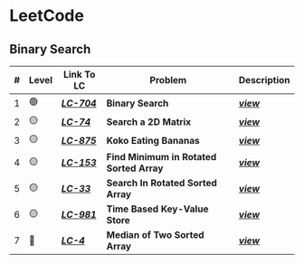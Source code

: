 # LeetCode

## Binary Search
| # | Level | Link To LC | Problem | Description |
|---|--|-------------|------------------------------------------------------------------------|---------------------------|
| 1 | 🟢 | ***<a href="https://leetcode.com/problems/binary-search/" target="_blank">LC-704</a>*** | <b>Binary Search</b> | ***[view](https://github.com/itzrn/LeetCode/blob/main/src/L704_BinarySearch.java)***
| 2 | 🟡 | ***<a href="https://leetcode.com/problems/search-a-2d-matrix/" target="_blank">LC-74</a>*** | <b>Search a 2D Matrix</b> | ***[view](https://github.com/itzrn/LeetCode/blob/main/src/L74_SearchA2DMatrix.java)***
| 3 | 🟡 | ***<a href="https://leetcode.com/problems/koko-eating-bananas/" target="_blank">LC-875</a>*** | <b>Koko Eating Bananas</b> | ***[view](https://github.com/itzrn/LeetCode/blob/main/src/L875_KokoEatingBananas.java)***
| 4 | 🟡 | ***<a href="https://leetcode.com/problems/find-minimum-in-rotated-sorted-array/" target="_blank">LC-153</a>*** | <b>Find Minimum in Rotated Sorted Array</b> | ***[view](https://github.com/itzrn/LeetCode/blob/main/src/L153_FindMinimumInRotatedSortedArray.java)***
| 5 | 🟡 | ***<a href="https://leetcode.com/problems/search-in-rotated-sorted-array/" target="_blank">LC-33</a>*** | <b>Search In Rotated Sorted Array</b> | ***[view](https://github.com/itzrn/LeetCode/blob/main/src/L33_SearchInRotatedSortedArray.java)***
| 6 | 🟡 | ***<a href="https://leetcode.com/problems/time-based-key-value-store/" target="_blank">LC-981</a>*** | <b>Time Based Key-Value Store</b> | ***[view](https://github.com/itzrn/LeetCode/blob/main/src/L981_TimeBasedKeyValueStore.java)***
| 7 | 🔴 | ***<a href="https://leetcode.com/problems/median-of-two-sorted-arrays/" target="_blank">LC-4</a>*** | <b>Median of Two Sorted Array</b> | ***[view](https://github.com/itzrn/LeetCode/blob/main/src/L4_MedianOfTwoSortedArrays.java)***
